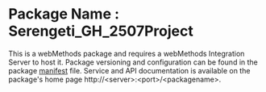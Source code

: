 # Package Name : Serengeti_GH_2507Project
This is a webMethods package and requires a webMethods Integration Server to host it. Package versioning and configuration can be found in the package [manifest](./Serengeti_GH_2507Project/manifest.v3) file. Service and API documentation is available on the package's home page http://&lt;server&gt;:&lt;port&gt;/&lt;packagename>.